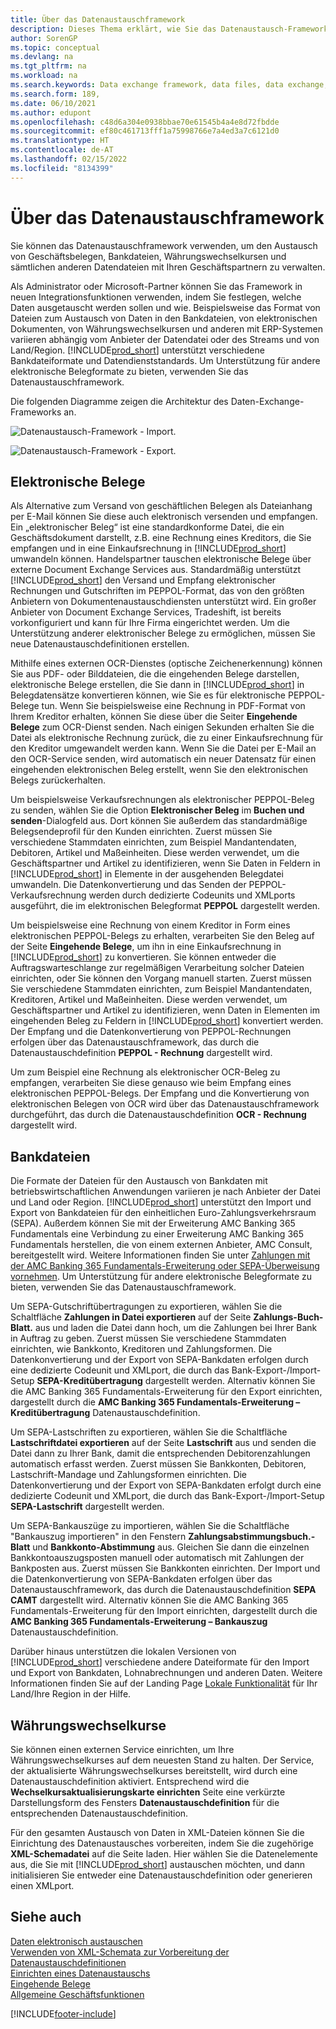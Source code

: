 ```yaml
---
title: Über das Datenaustauschframework
description: Dieses Thema erklärt, wie Sie das Datenaustausch-Framework verwenden, um den Austausch von Daten in geschäftlichen Belegen wie Rechnungen mit Ihren Geschäftspartnern zu verwalten.
author: SorenGP
ms.topic: conceptual
ms.devlang: na
ms.tgt_pltfrm: na
ms.workload: na
ms.search.keywords: Data exchange framework, data files, data exchange, electronic document, invoice, Business Central, business document, standard-compliant file, OCR
ms.search.form: 189,
ms.date: 06/10/2021
ms.author: edupont
ms.openlocfilehash: c48d6a304e0938bbae70e61545b4a4e8d72fbdde
ms.sourcegitcommit: ef80c461713fff1a75998766e7a4ed3a7c6121d0
ms.translationtype: HT
ms.contentlocale: de-AT
ms.lasthandoff: 02/15/2022
ms.locfileid: "8134399"
---
```

# <a name="about-the-data-exchange-framework"></a>Über das Datenaustauschframework

Sie können das Datenaustauschframework verwenden, um den Austausch von Geschäftsbelegen, Bankdateien, Währungswechselkursen und sämtlichen anderen Datendateien mit Ihren Geschäftspartnern zu verwalten.

Als Administrator oder Microsoft-Partner können Sie das Framework in neuen Integrationsfunktionen verwenden, indem Sie festlegen, welche Daten ausgetauscht werden sollen und wie. Beispielsweise das Format von Dateien zum Austausch von Daten in den Bankdateien, von elektronischen Dokumenten, von Währungswechselkursen und anderen mit ERP-Systemen variieren abhängig vom Anbieter der Datendatei oder des Streams und von Land/Region. [!INCLUDE[prod_short](includes/prod_short.md)] unterstützt verschiedene Bankdateiformate und Datendienststandards. Um Unterstützung für andere elektronische Belegformate zu bieten, verwenden Sie das Datenaustauschframework.

 Die folgenden Diagramme zeigen die Architektur des Daten-Exchange-Frameworks an.  

 ![Datenaustausch-Framework &#45; Import.](media/across-data-exchange/dataexchangeframework_import.png)  

 ![Datenaustausch-Framework &#45; Export.](media/across-data-exchange/dataexchangeframework_export.png)  

## <a name="electronic-documents"></a>Elektronische Belege

Als Alternative zum Versand von geschäftlichen Belegen als Dateianhang per E-Mail können Sie diese auch elektronisch versenden und empfangen. Ein „elektronischer Beleg“ ist eine standardkonforme Datei, die ein Geschäftsdokument darstellt, z.B. eine Rechnung eines Kreditors, die Sie empfangen und in eine Einkaufsrechnung in [!INCLUDE[prod_short](includes/prod_short.md)] umwandeln können. Handelspartner tauschen elektronische Belege über externe Document Exchange Services aus. Standardmäßig unterstützt [!INCLUDE[prod_short](includes/prod_short.md)] den Versand und Empfang elektronischer Rechnungen und Gutschriften im PEPPOL-Format, das von den größten Anbietern von Dokumentenaustauschdiensten unterstützt wird. Ein großer Anbieter von Document Exchange Services, Tradeshift, ist bereits vorkonfiguriert und kann für Ihre Firma eingerichtet werden. Um die Unterstützung anderer elektronischer Belege zu ermöglichen, müssen Sie neue Datenaustauschdefinitionen erstellen.  

Mithilfe eines externen OCR-Dienstes (optische Zeichenerkennung) können Sie aus PDF- oder Bilddateien, die die eingehenden Belege darstellen, elektronische Belege erstellen, die Sie dann in [!INCLUDE[prod_short](includes/prod_short.md)] in Belegdatensätze konvertieren können, wie Sie es für elektronische PEPPOL-Belege tun. Wenn Sie beispielsweise eine Rechnung in PDF-Format von Ihrem Kreditor erhalten, können Sie diese über die Seiter **Eingehende Belege** zum OCR-Dienst senden. Nach einigen Sekunden erhalten Sie die Datei als elektronische Rechnung zurück, die zu einer Einkaufsrechnung für den Kreditor umgewandelt werden kann. Wenn Sie die Datei per E-Mail an den OCR-Service senden, wird automatisch ein neuer Datensatz für einen eingehenden elektronischen Beleg erstellt, wenn Sie den elektronischen Belegs zurückerhalten.  

Um beispielsweise Verkaufsrechnungen als elektronischer PEPPOL-Beleg zu senden, wählen Sie die Option **Elektronischer Beleg** im **Buchen und senden**-Dialogfeld aus. Dort können Sie außerdem das standardmäßige Belegsendeprofil für den Kunden einrichten. Zuerst müssen Sie verschiedene Stammdaten einrichten, zum Beispiel Mandantendaten, Debitoren, Artikel und Maßeinheiten. Diese werden verwendet, um die Geschäftspartner und Artikel zu identifizieren, wenn Sie Daten in Feldern in [!INCLUDE[prod_short](includes/prod_short.md)] in Elemente in der ausgehenden Belegdatei umwandeln. Die Datenkonvertierung und das Senden der PEPPOL-Verkaufsrechnung werden durch dedizierte Codeunits und XMLports ausgeführt, die im elektronischen Belegformat **PEPPOL** dargestellt werden.  

Um beispielsweise eine Rechnung von einem Kreditor in Form eines elektronischen PEPPOL-Belegs zu erhalten, verarbeiten Sie den Beleg auf der Seite **Eingehende Belege**, um ihn in eine Einkaufsrechnung in [!INCLUDE[prod_short](includes/prod_short.md)] zu konvertieren. Sie können entweder die Auftragswarteschlange zur regelmäßigen Verarbeitung solcher Dateien einrichten, oder Sie können den Vorgang manuell starten. Zuerst müssen Sie verschiedene Stammdaten einrichten, zum Beispiel Mandantendaten, Kreditoren, Artikel und Maßeinheiten. Diese werden verwendet, um Geschäftspartner und Artikel zu identifizieren, wenn Daten in Elementen im eingehenden Beleg zu Feldern in [!INCLUDE[prod_short](includes/prod_short.md)] konvertiert werden. Der Empfang und die Datenkonvertierung von PEPPOL-Rechnungen erfolgen über das Datenaustauschframework, das durch die Datenaustauschdefinition **PEPPOL - Rechnung** dargestellt wird.  

  Um zum Beispiel eine Rechnung als elektronischer OCR-Beleg zu empfangen, verarbeiten Sie diese genauso wie beim Empfang eines elektronischen PEPPOL-Belegs. Der Empfang und die Konvertierung von elektronischen Belegen von OCR wird über das Datenaustauschframework durchgeführt, das durch die Datenaustauschdefinition **OCR - Rechnung** dargestellt wird.  

## <a name="bank-files"></a>Bankdateien

Die Formate der Dateien für den Austausch von Bankdaten mit betriebswirtschaftlichen Anwendungen variieren je nach Anbieter der Datei und Land oder Region. [!INCLUDE[prod_short](includes/prod_short.md)] unterstützt den Import und Export von Bankdateien für den einheitlichen Euro-Zahlungsverkehrsraum (SEPA). Außerdem können Sie mit der Erweiterung AMC Banking 365 Fundamentals eine Verbindung zu einer Erweiterung AMC Banking 365 Fundamentals herstellen, die von einem externen Anbieter, AMC Consult, bereitgestellt wird. Weitere Informationen finden Sie unter [Zahlungen mit der AMC Banking 365 Fundamentals-Erweiterung oder SEPA-Überweisung vornehmen](finance-make-payments-with-bank-data-conversion-service-or-sepa-credit-transfer.md). Um Unterstützung für andere elektronische Belegformate zu bieten, verwenden Sie das Datenaustauschframework.  

Um SEPA-Gutschriftübertragungen zu exportieren, wählen Sie die Schaltfläche **Zahlungen in Datei exportieren** auf der Seite **Zahlungs-Buch-Blatt.** aus und laden die Datei dann hoch, um die Zahlungen bei Ihrer Bank in Auftrag zu geben. Zuerst müssen Sie verschiedene Stammdaten einrichten, wie Bankkonto, Kreditoren und Zahlungsformen. Die Datenkonvertierung und der Export von SEPA-Bankdaten erfolgen durch eine dedizierte Codeunit und XMLport, die durch das Bank-Export-/Import-Setup **SEPA-Kreditübertragung** dargestellt werden. Alternativ können Sie die AMC Banking 365 Fundamentals-Erweiterung für den Export einrichten, dargestellt durch die **AMC Banking 365 Fundamentals-Erweiterung – Kreditübertragung** Datenaustauschdefinition.  

 Um SEPA-Lastschriften zu exportieren, wählen Sie die Schaltfläche **Lastschriftdatei exportieren** auf der Seite **Lastschrift** aus und senden die Datei dann zu Ihrer Bank, damit die entsprechenden Debitorenzahlungen automatisch erfasst werden. Zuerst müssen Sie Bankkonten, Debitoren, Lastschrift-Mandage und Zahlungsformen einrichten. Die Datenkonvertierung und der Export von SEPA-Bankdaten erfolgt durch eine dedizierte Codeunit und XMLport, die durch das Bank-Export-/Import-Setup **SEPA-Lastschrift** dargestellt werden.  

 Um SEPA-Bankauszüge zu importieren, wählen Sie die Schaltfläche "Bankauszug importieren" in den Fenstern **Zahlungsabstimmungsbuch.-Blatt** und **Bankkonto-Abstimmung** aus. Gleichen Sie dann die einzelnen Bankkontoauszugsposten manuell oder automatisch mit Zahlungen der Bankposten aus. Zuerst müssen Sie Bankkonten einrichten. Der Import und die Datenkonvertierung von SEPA-Bankdaten erfolgen über das Datenaustauschframework, das durch die Datenaustauschdefinition **SEPA CAMT** dargestellt wird. Alternativ können Sie die AMC Banking 365 Fundamentals-Erweiterung für den Import einrichten, dargestellt durch die **AMC Banking 365 Fundamentals-Erweiterung – Bankauszug** Datenaustauschdefinition.  

 Darüber hinaus unterstützen die lokalen Versionen von [!INCLUDE[prod_short](includes/prod_short.md)] verschiedene andere Dateiformate für den Import und Export von Bankdaten, Lohnabrechnungen und anderen Daten. Weitere Informationen finden Sie auf der Landing Page [Lokale Funktionalität](about-localization.md) für Ihr Land/Ihre Region in der Hilfe.  

## <a name="currency-exchange-rates"></a>Währungswechselkurse

Sie können einen externen Service einrichten, um Ihre Währungswechselkurses auf dem neuesten Stand zu halten. Der Service, der aktualisierte Währungswechselkurses bereitstellt, wird durch eine Datenaustauschdefinition aktiviert. Entsprechend wird die **Wechselkursaktualisierungskarte einrichten** Seite eine verkürzte Darstellungsform des Fensters **Datenaustauschdefinition** für die entsprechenden Datenaustauschdefinition.  

Für den gesamten Austausch von Daten in XML-Dateien können Sie die Einrichtung des Datenaustausches vorbereiten, indem Sie die zugehörige **XML-Schemadatei** auf die Seite laden. Hier wählen Sie die Datenelemente aus, die Sie mit [!INCLUDE[prod_short](includes/prod_short.md)] austauschen möchten, und dann initialisieren Sie entweder eine Datenaustauschdefinition oder generieren einen XMLport.

## <a name="see-also"></a>Siehe auch

[Daten elektronisch austauschen](across-data-exchange.md)  
[Verwenden von XML-Schemata zur Vorbereitung der Datenaustauschdefinitionen](across-how-to-use-xml-schemas-to-prepare-data-exchange-definitions.md)  
[Einrichten eines Datenaustauschs](across-set-up-data-exchange.md)  
[Eingehende Belege](across-income-documents.md)  
[Allgemeine Geschäftsfunktionen](ui-across-business-areas.md)  


[!INCLUDE[footer-include](includes/footer-banner.md)]